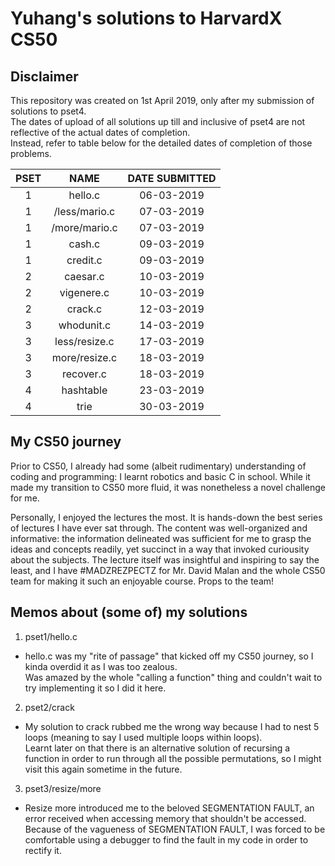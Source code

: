 # **Yuhang's solutions to HarvardX CS50**
## Disclaimer
This repository was created on 1st April 2019, only after my submission of solutions to pset4.  
The dates of upload of all solutions up till and inclusive of pset4 are not reflective of the actual dates of completion.   
Instead, refer to table below for the detailed dates of completion of those problems.

|PSET|NAME         |DATE SUBMITTED|
|:--:|:-----------:|:------------:|
|1   |hello.c      |06-03-2019    |
|1   |/less/mario.c|07-03-2019    |
|1   |/more/mario.c|07-03-2019    |
|1   |cash.c       |09-03-2019    |
|1   |credit.c     |09-03-2019    |
|2   |caesar.c     |10-03-2019    |
|2   |vigenere.c   |10-03-2019    |
|2   |crack.c      |12-03-2019    |
|3   |whodunit.c   |14-03-2019    |
|3   |less/resize.c|17-03-2019    |
|3   |more/resize.c|18-03-2019    |
|3   |recover.c    |18-03-2019    |
|4   |hashtable    |23-03-2019    |
|4   |trie         |30-03-2019    |


## My CS50 journey
Prior to CS50, I already had some (albeit rudimentary) understanding of coding and programming: I learnt robotics and basic C in school. While it made my transition to CS50 more fluid, it was nonetheless a novel challenge for me. 

Personally, I enjoyed the lectures the most. It is hands-down the best series of lectures I have ever sat through. The content was well-organized and informative: the information delineated was sufficient for me to grasp the ideas and concepts readily, yet succinct in a way that invoked curiousity about the subjects. The lecture itself was insightful and inspiring to say the least, and I have #MADZREZPECTZ for Mr. David Malan and the whole CS50 team for making it such an enjoyable course. Props to the team!

## Memos about (some of) my solutions
1. pset1/hello.c
  * hello.c was my "rite of passage" that kicked off my CS50 journey, so I kinda overdid it as I was too zealous.  
  Was amazed by the whole "calling a function" thing and couldn't wait to try implementing it so I did it here.
  
2. pset2/crack
  * My solution to crack rubbed me the wrong way because I had to nest 5 loops (meaning to say I used multiple loops within loops).   
  Learnt later on that there is an alternative solution of recursing a function in order to run through all the possible permutations, so I might visit this again sometime in the future.
  
3. pset3/resize/more
  * Resize more introduced me to the beloved SEGMENTATION FAULT, an error received when accessing memory that shouldn't be accessed. Because of the vagueness of SEGMENTATION FAULT, I was forced to be comfortable using a debugger to find the fault in my code in order to rectify it.
